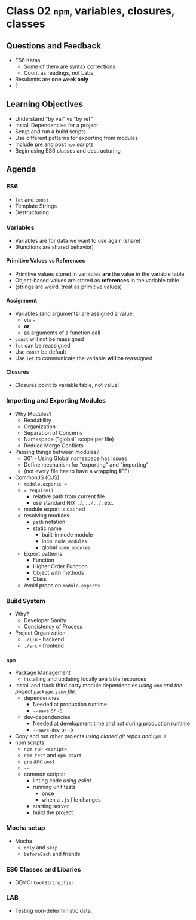 # Class 02 `npm`, variables, closures, classes

## Questions and Feedback
* ES6 Katas
    * Some of them are syntax corrections
    * Count as readings, not Labs
* Resubmits are **one week only**
* ?

## Learning Objectives

* Understand "by val" vs "by ref"
* Install Dependencies for a project
* Setup and run a build scripts 
* Use different patterns for exporting from modules
* Include pre and post `npm` scripts
* Begin using ES6 classes and destructuring

## Agenda

### ES6 

* `let` and `const`
* Template Strings
* Destructuring

### Variables

* Variables are for data we want to use again (share)
* (Functions are shared behavior)

#### Primitive Values vs References

* Primitive values stored in variables **are** the value in the variable table
* Object-based values are stored as **references** in the variable table
* (strings are weird, treat as primitive values)

#### Assignment

* Variables (and arguments) are assigned a value:
    * via `=`
    * **or**
    * as arguments of a function call
* `const` will not be reassigned
* `let` can be reassigned
* Use `const` be default
* Use `let` to communicate the variable **will be** reassigned

#### Closures

* Closures point to variable table, not value!

### Importing and Exporting Modules

* Why Modules?
    * Readability
    * Organization
    * Separation of Concerns
    * Namespace ("global" scope per file)
    * Reduce Merge Conflicts
* Passing things between modules?
    * 301 - Using Global namespace has Issues
    * Define mechanism for "exporting" and "importing"
    * (not every file has to have a wrapping IIFE)
* CommonJS (CJS)
    * `module.exports =`
    * `= require()`
        * relative path from current file
        * use standard NIX `./`, `../../`, etc.
    * module export is cached
    * resolving modules
        * `path` notation
        * static name
            * built-in node module
            * local `node_modules`
            * global `node_modules`
    * Export patterns
        * Function
        * Higher Order Function
        * Object with methods
        * Class
    * Avoid props on `module.exports`

### Build System

* Why?
    * Developer Sanity
    * Consistency of Process
* Project Organization
    * `./lib` - backend
    * `./src` - frontend

### `npm`
* Package Management
    * installing and updating locally available resources
* Install and track third party module dependencies 
_using `npm` and the project `package.json` file_.
    * dependencies
        * Needed at production runtime
        * `--save` or `-S`
    * dev-dependencies
        * Needed at development time and not during production runtime
        * `--save-dev` or `-D`
* Copy and run other projects _using cloned git repos and `npm i`_
* npm scripts
    * `npm run <script>`
    * `npm test` and `npm start`
    * `pre` and `post`
    * `--`
    * common scripts:
        * linting code _using eslint_ 
        * running unit tests
            * once
            * when a `.js` file changes
        * starting server
        * build the project

### Mocha setup

* Mocha
    * `only` and `skip`
    * `beforeEach` and friends

### ES6 Classes and Libaries

* DEMO: `CoolStringifier`

### LAB

* Testing non-deterministic data.